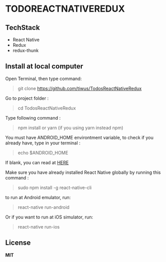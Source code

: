 # TODOREACTNATIVEREDUX

## TechStack
* React Native
* Redux
* redux-thunk

## Install at local computer
Open Terminal, then type command:  
> git clone https://github.com/tiwus/TodosReactNativeRedux

Go to project folder :
> cd TodosReactNativeRedux

Type following command :  
> npm install or yarn (if you using yarn instead npm)

You must have ANDROID_HOME environtment variable, to check if you already have, type in your terminal :  
> echo $ANDROID_HOME  

If blank, you can read at [HERE](https://goo.gl/XSBmwE)  

Make sure you have already installed React Native globally by running this command :  
> sudo npm install -g react-native-cli

to run at Android emulator, run:
> react-native run-android

Or if you want to run at iOS simulator, run:  
> react-native run-ios
 
## License
**MIT**  


